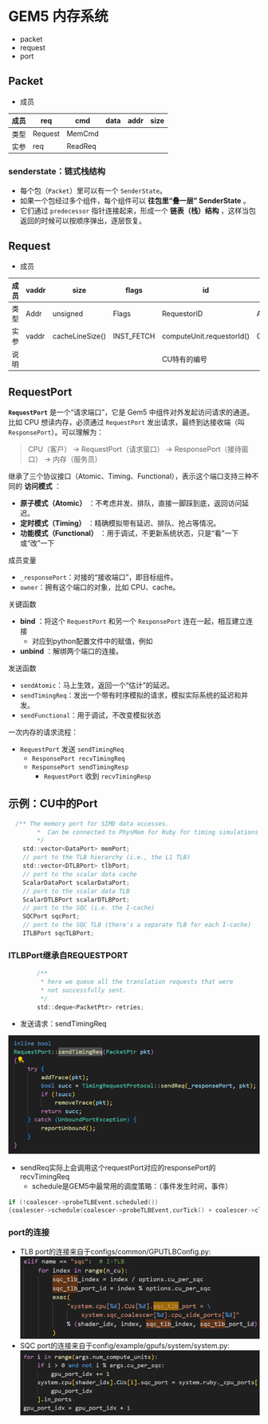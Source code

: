 # GEM5 内存系统

* packet
* request
* port

## Packet

* 成员

| 成员 | req     | cmd     | data | addr | size |
| ---- | ------- | ------- | ---- | ---- | ---- |
| 类型 | Request | MemCmd  |      |      |      |
| 实参 | req     | ReadReq |      |      |      |

### senderstate：链式栈结构

* 每个包（`Packet`）里可以有一个 `SenderState`。
* 如果一个包经过多个组件，每个组件可以 **往包里“叠一层” SenderState** 。
* 它们通过 `predecessor` 指针连接起来，形成一个 **链表（栈）结构** ，这样当包返回的时候可以按顺序弹出，逐层恢复。

## Request

* 成员

| 成员 | vaddr | size            | flags      | id                        | pc   | cid       | atomic_op          |
| ---- | ----- | --------------- | ---------- | ------------------------- | ---- | --------- | ------------------ |
| 类型 | Addr  | unsigned        | Flags      | RequestorID               | Addr | ContextID | AtomicOpFunctorPtr |
| 实参 | vaddr | cacheLineSize() | INST_FETCH | computeUnit.requestorId() | 0    | 0         | null_ptr           |
| 说明 |       |                 |            | CU特有的编号              |      |           |                    |

## RequestPort

**`RequestPort`** 是一个“请求端口”，它是 Gem5 中组件对外发起访问请求的通道。比如 CPU 想读内存，必须通过 `RequestPort` 发出请求，最终到达接收端（叫 `ResponsePort`）。可以理解为：

> CPU（客户） → RequestPort（请求窗口） → ResponsePort（接待窗口） → 内存（服务员）

继承了三个协议接口（Atomic、Timing、Functional），表示这个端口支持三种不同的 **访问模式** ：

* **原子模式（Atomic）** ：不考虑并发、排队，直接一脚踩到底，返回访问延迟。
* **定时模式（Timing）** ：精确模拟带有延迟、排队、抢占等情况。
* **功能模式（Functional）** ：用于调试，不更新系统状态，只是“看”一下或“改”一下

成员变量

* `_responsePort`：对接的“接收端口”，即目标组件。
* `owner`：拥有这个端口的对象，比如 CPU、cache。

关键函数

* **bind** ：将这个 `RequestPort` 和另一个 `ResponsePort` 连在一起，相互建立连接
  * 对应到python配置文件中的赋值，例如
* **unbind** ：解绑两个端口的连接。

发送函数

* `sendAtomic`：马上生效，返回一个“估计”的延迟。
* `sendTimingReq`：发出一个带有时序模拟的请求，模拟实际系统的延迟和并发。
* `sendFunctional`：用于调试，不改变模拟状态

一次内存的请求流程：

* `RequestPort` 发送 `sendTimingReq`
  * `ResponsePort recvTimingReq`
  * `ResponsePort sendTimingResp`
    * `RequestPort` 收到 `recvTimingResp`

## 示例：CU中的Port

```c
  /** The memory port for SIMD data accesses.
     	*  Can be connected to PhysMem for Ruby for timing simulations
     	*/
    std::vector<DataPort> memPort;
    // port to the TLB hierarchy (i.e., the L1 TLB)
    std::vector<DTLBPort> tlbPort;
    // port to the scalar data cache
    ScalarDataPort scalarDataPort;
    // port to the scalar data TLB
    ScalarDTLBPort scalarDTLBPort;
    // port to the SQC (i.e. the I-cache)
    SQCPort sqcPort;
    // port to the SQC TLB (there's a separate TLB for each I-cache)
    ITLBPort sqcTLBPort;
```

### ITLBPort继承自REQUESTPORT

```c
        /**
         * here we queue all the translation requests that were
         * not successfully sent.
         */
        std::deque<PacketPtr> retries;
```

* 发送请求：sendTimingReq

![1747316694988](image/Mem/1747316694988.png)

* sendReq实际上会调用这个requestPort对应的responsePort的recvTimingReq
  * schedule是GEM5中最常用的调度策略：（事件发生时间，事件）

```C
if (!coalescer->probeTLBEvent.scheduled()) 
{coalescer->schedule(coalescer->probeTLBEvent,curTick() + coalescer->clockPeriod());}
```

### port的连接

* TLB port的连接来自于configs/common/GPUTLBConfig.py:![1747552190123](image/Mem/1747552190123.png)
* SQC port的连接来自于config/example/gpufs/system/system.py:![1747552253130](image/Mem/1747552253130.png)
